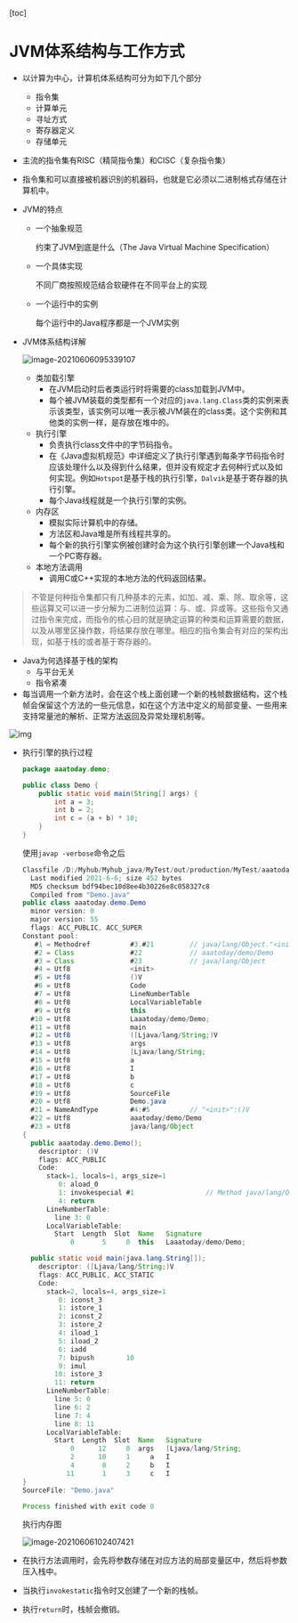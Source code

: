 [toc]

# JVM体系结构与工作方式

- 以计算为中心，计算机体系结构可分为如下几个部分

  - 指令集
  - 计算单元
  - 寻址方式
  - 寄存器定义
  - 存储单元

- 主流的指令集有RISC（精简指令集）和CISC（复杂指令集）

- 指令集和可以直接被机器识别的机器码，也就是它必须以二进制格式存储在计算机中。

- JVM的特点

  - 一个抽象规范

    约束了JVM到底是什么（The Java Virtual Machine Specification）

  - 一个具体实现

    不同厂商按照规范结合软硬件在不同平台上的实现

  - 一个运行中的实例

    每个运行中的Java程序都是一个JVM实例

- JVM体系结构详解

  ![image-20210606095339107](https://raw.githubusercontent.com/KingdeGuo/myPictureBed/main/img_upload202106/06/095341-719752.png)

  - 类加载引擎
    - 在JVM启动时后者类运行时将需要的class加载到JVM中。
    - 每个被JVM装载的类型都有一个对应的`java.lang.Class`类的实例来表示该类型，该实例可以唯一表示被JVM装在的class类。这个实例和其他类的实例一样，是存放在堆中的。
  - 执行引擎
    - 负责执行class文件中的字节码指令。
    - 在《Java虚拟机规范》中详细定义了执行引擎遇到每条字节码指令时应该处理什么以及得到什么结果，但并没有规定才去何种行式以及如何实现。例如`Hotspot`是基于栈的执行引擎，`Dalvik`是基于寄存器的执行引擎。
    - 每个Java线程就是一个执行引擎的实例。
  - 内存区
    - 模拟实际计算机中的存储。
    - 方法区和Java堆是所有线程共享的。
    - 每个新的执行引擎实例被创建时会为这个执行引擎创建一个Java栈和一个PC寄存器。
  - 本地方法调用
    - 调用C或C++实现的本地方法的代码返回结果。

> 不管是何种指令集都只有几种基本的元素，如加、减、乘、除、取余等，这些运算又可以进一步分解为二进制位运算：与、或、异或等。这些指令又通过指令来完成，而指令的核心目的就是确定运算的种类和运算需要的数据，以及从哪里区操作数，将结果存放在哪里。相应的指令集会有对应的架构出现，如基于栈的或者基于寄存器的。
>

- Java为何选择基于栈的架构
  - 与平台无关
  - 指令紧凑
- 每当调用一个新方法时，会在这个栈上面创建一个新的栈帧数据结构，这个栈帧会保留这个方法的一些元信息，如在这个方法中定义的局部变量、一些用来支持常量池的解析、正常方法返回及异常处理机制等。

![img](https://raw.githubusercontent.com/KingdeGuo/myPictureBed/main/img_upload202106/06/101342-26042.jpeg)

- 执行引擎的执行过程

  ```java
  package aaatoday.demo;
  
  public class Demo {
      public static void main(String[] args) {
          int a = 3;
          int b = 2;
          int c = (a + b) * 10;
      }
  }
  ```

  使用`javap -verbose`命令之后

  ```java
  Classfile /D:/Myhub/Myhub_java/MyTest/out/production/MyTest/aaatoday/demo/Demo.class
    Last modified 2021-6-6; size 452 bytes
    MD5 checksum bdf94bec10d8ee4b30226e8c058327c8
    Compiled from "Demo.java"
  public class aaatoday.demo.Demo
    minor version: 0
    major version: 55
    flags: ACC_PUBLIC, ACC_SUPER
  Constant pool:
     #1 = Methodref          #3.#21         // java/lang/Object."<init>":()V
     #2 = Class              #22            // aaatoday/demo/Demo
     #3 = Class              #23            // java/lang/Object
     #4 = Utf8               <init>
     #5 = Utf8               ()V
     #6 = Utf8               Code
     #7 = Utf8               LineNumberTable
     #8 = Utf8               LocalVariableTable
     #9 = Utf8               this
    #10 = Utf8               Laaatoday/demo/Demo;
    #11 = Utf8               main
    #12 = Utf8               ([Ljava/lang/String;)V
    #13 = Utf8               args
    #14 = Utf8               [Ljava/lang/String;
    #15 = Utf8               a
    #16 = Utf8               I
    #17 = Utf8               b
    #18 = Utf8               c
    #19 = Utf8               SourceFile
    #20 = Utf8               Demo.java
    #21 = NameAndType        #4:#5          // "<init>":()V
    #22 = Utf8               aaatoday/demo/Demo
    #23 = Utf8               java/lang/Object
  {
    public aaatoday.demo.Demo();
      descriptor: ()V
      flags: ACC_PUBLIC
      Code:
        stack=1, locals=1, args_size=1
           0: aload_0
           1: invokespecial #1                  // Method java/lang/Object."<init>":()V
           4: return
        LineNumberTable:
          line 3: 0
        LocalVariableTable:
          Start  Length  Slot  Name   Signature
              0       5     0  this   Laaatoday/demo/Demo;
  
    public static void main(java.lang.String[]);
      descriptor: ([Ljava/lang/String;)V
      flags: ACC_PUBLIC, ACC_STATIC
      Code:
        stack=2, locals=4, args_size=1
           0: iconst_3
           1: istore_1
           2: iconst_2
           3: istore_2
           4: iload_1
           5: iload_2
           6: iadd
           7: bipush        10
           9: imul
          10: istore_3
          11: return
        LineNumberTable:
          line 5: 0
          line 6: 2
          line 7: 4
          line 8: 11
        LocalVariableTable:
          Start  Length  Slot  Name   Signature
              0      12     0  args   [Ljava/lang/String;
              2      10     1     a   I
              4       8     2     b   I
             11       1     3     c   I
  }
  SourceFile: "Demo.java"
  
  Process finished with exit code 0
  ```

  执行内存图

  ![image-20210606102407421](https://raw.githubusercontent.com/KingdeGuo/myPictureBed/main/img_upload202106/06/102409-35461.png)

- 在执行方法调用时，会先将参数存储在对应方法的局部变量区中，然后将参数压入栈中。
- 当执行`invokestatic`指令时又创建了一个新的栈帧。
- 执行`return`时，栈帧会撤销。